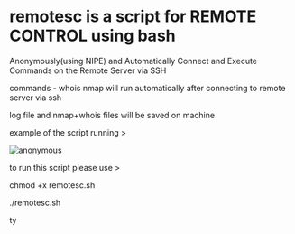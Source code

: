 # remotesc is a script for REMOTE CONTROL using bash


Anonymously(using NIPE) and Automatically Connect and Execute Commands on the Remote Server via SSH





commands - whois       nmap will run automatically after connecting to remote server via ssh




log file and nmap+whois files will be saved on machine

example of the script running >






![anonymous](https://github.com/Cyclop2K/remotesc/assets/137298756/c0dcba7a-5a14-4c45-b6a0-0140cbd8eebf)


to run this script please use >

chmod +x remotesc.sh

./remotesc.sh

ty
